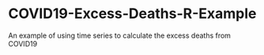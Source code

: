 # COVID19-Excess-Deaths-R-Example
An example of using time series to calculate the excess deaths from COVID19
